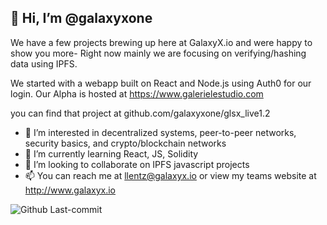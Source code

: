 ## 👋 Hi, I’m @galaxyxone

We have a few projects brewing up here at GalaxyX.io and were happy to show you more- Right now mainly we are focusing on verifying/hashing data using IPFS. 

  We started with a webapp built on React and Node.js using Auth0 for our login. Our Alpha is hosted at https://www.galerielestudio.com
  
 you can find that project at github.com/galaxyxone/glsx_live1.2


- 👀 I’m interested in decentralized systems, peer-to-peer networks, security basics, and crypto/blockchain networks
- 🌱 I’m currently learning React, JS, Solidity
- 💞️ I’m looking to collaborate on IPFS javascript projects  
- 📫 You can reach me at llentz@galaxyx.io or view my teams website at http://www.galaxyx.io

![Github Last-commit](https://img.shields.io/github/last-commit/galaxyxone/glsx_live1.2)

<!---
galaxyxone/galaxyxone is a ✨ special ✨ repository because its `README.md` (this file) appears on your GitHub profile.
You can click the Preview link to take a look at your changes.
--->
